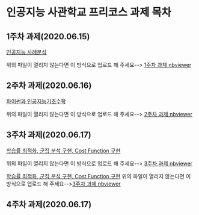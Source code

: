 # 인공지능 사관학교 프리코스 과제 목차

## 1주차 과제(2020.06.15)
[인공지능 사례분석][인공지능 사례분석link]

[인공지능 사례분석link]:https://github.com/kimseongho3077/-1/blob/master/1%EC%A3%BC%EC%B0%A8%EA%B3%BC%EC%A0%9C.ipynb "Go 인공지능 사례분석"

위의 파일이 열리지 않는다면 이 방식으로 업로드 해 주세요-->
[1주차 과제 nbviewer][1주차 과제 nbviewerlink]

[1주차 과제 nbviewerlink]:https://nbviewer.jupyter.org/github/kimseongho3077/-1/blob/master/1%EC%A3%BC%EC%B0%A8%EA%B3%BC%EC%A0%9C.ipynb "Go 1주차 과제 nbviewer"


## 2주차 과제(2020.06.16)
[파이썬과 인공지능기초수학][파이썬과 인공지능기초수학link]

[파이썬과 인공지능기초수학link]:https://github.com/kimseongho3077/-1/blob/master/2%EC%A3%BC%EC%B0%A8%EA%B3%BC%EC%A0%9C.ipynb "Go 파이썬과 인공지능기초수학"

위의 파일이 열리지 않는다면 이 방식으로 업로드 해 주세요-->
[2주차 과제 nbviewer][2주차 과제 nbviewerlink]

[2주차 과제 nbviewerlink]:https://nbviewer.jupyter.org/github/kimseongho3077/-1/blob/master/2%EC%A3%BC%EC%B0%A8%EA%B3%BC%EC%A0%9C.ipynb "Go 2주차 과제 nbviewer"


## 3주차 과제(2020.06.17)
[학습률 최적화, 군집 분석 구현, Cost Function 구현][학습률 최적화, 군집 분석 구현, Cost Function 구현link]

[학습률 최적화, 군집 분석 구현, Cost Function 구현link]:https://github.com/kimseongho3077/-1/blob/master/3%EC%A3%BC%EC%B0%A8_%EA%B3%BC%EC%A0%9C.ipynb "Go 학습률 최적화, 군집 분석 구현, Cost Function 구현"

위의 파일이 열리지 않는다면 이 방식으로 업로드 해 주세요-->
[3주차 과제 nbviewer][3주차 과제 nbviewerlink]

[3주차 과제 nbviewerlink]:https://nbviewer.jupyter.org/github/kimseongho3077/-1/blob/master/3%EC%A3%BC%EC%B0%A8_%EA%B3%BC%EC%A0%9C.ipynb "Go 3주차 과제 nbviewer"


[학습률 최적화, 군집 분석 구현, Cost Function 구현](https://github.com/kimseongho3077/-1/blob/master/3%EC%A3%BC%EC%B0%A8_%EA%B3%BC%EC%A0%9C.ipynb, "학습률 최적화, 군집 분석 구현, Cost Function 구현 link")
위의 파일이 열리지 않는다면 이 방식으로 업로드 해 주세요-->[3주차 과제 nbviewer](https://nbviewer.jupyter.org/github/kimseongho3077/-1/blob/master/3%EC%A3%BC%EC%B0%A8_%EA%B3%BC%EC%A0%9C.ipynb, "3주차 과제 nbviewer link")

## 4주차 과제(2020.06.17)
